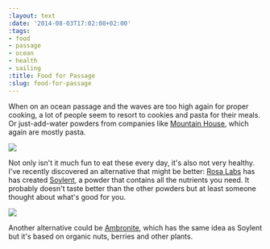 ```yaml
---
:layout: text
:date: '2014-08-03T17:02:08+02:00'
:tags:
- food
- passage
- ocean
- health
- sailing
:title: Food for Passage
:slug: food-for-passage
---
```

When on an ocean passage and the waves are too high again for proper cooking, a lot of people seem to resort to cookies and pasta for their meals. Or just-add-water powders from companies like [Mountain House](http://www.mountainhouse.com/), which again are mostly pasta.

![](https://31.media.tumblr.com/f82f5bb3dd7598a4f2ba3187e9eb21fb/tumblr_inline_n9qkdzf7YZ1qcydz0.png)

Not only isn't it much fun to eat these every day, it's also not very healthy. I've recently discovered an alternative that might be better: [Rosa Labs](http://www.rosalabs.com/) has has created [Soylent](http://www.soylent.me/), a powder that contains all the nutrients you need. It probably doesn't taste better than the other powders but at least someone thought about what's good for you.

![](https://31.media.tumblr.com/9df405ca93ecd98d93872ac5f858f274/tumblr_inline_n9qkeaOqr21qcydz0.png)

Another alternative could be [Ambronite](http://ambronite.com/), which has the same idea as Soylent but it's based on organic nuts, berries and other plants.
